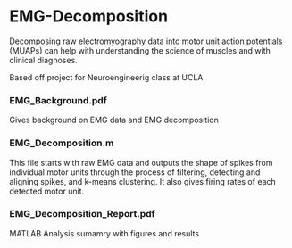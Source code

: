 # EMG-Decomposition
Decomposing raw electromyography data into motor unit action potentials (MUAPs) can help with understanding the science of muscles and with clinical diagnoses.  

Based off project for Neuroengineerig class at UCLA

### EMG_Background.pdf
Gives background on EMG data and EMG decomposition

### EMG_Decomposition.m
This file starts with raw EMG data and outputs the shape of spikes from individual motor units through the process of filtering, detecting and aligning spikes, and k-means clustering. It also gives firing rates of each detected motor unit. 

### EMG_Decomposition_Report.pdf
MATLAB Analysis sumamry with figures and results
